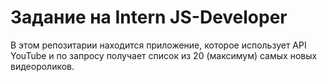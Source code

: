 <h1>Задание на Intern JS-Developer</h1>

В этом репозитарии находится приложение, которое использует API YouTube и по запросу получает список из 20 (максимум) самых новых видеороликов.
